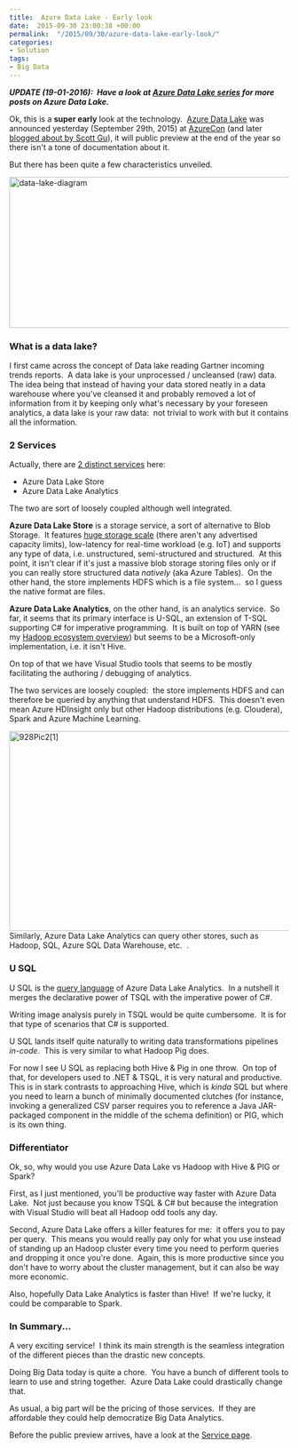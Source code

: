 ```yaml
---
title:  Azure Data Lake - Early look
date:  2015-09-30 23:00:38 +00:00
permalink:  "/2015/09/30/azure-data-lake-early-look/"
categories:
- Solution
tags:
- Big Data
---
```

<em><strong>UPDATE (19-01-2016):  Have a look at <a href="http://vincentlauzon.com/about/azure-data-lake/">Azure Data Lake series</a> for more posts on Azure Data Lake.</strong></em>

Ok, this is a <strong>super early</strong> look at the technology.  <a href="https://azure.microsoft.com/en-us/solutions/data-lake/" target="_blank">Azure Data Lake</a> was announced yesterday (September 29th, 2015) at <a href="https://azure.microsoft.com/en-us/azurecon/" target="_blank">AzureCon</a> (and later <a href="http://weblogs.asp.net/scottgu/announcing-general-availability-of-hdinsight-on-linux-new-data-lake-services-and-language" target="_blank">blogged about by Scott Gu</a>), it will public preview at the end of the year so there isn't a tone of documentation about it.

But there has been quite a few characteristics unveiled.

<a href="https://vincentlauzon.files.wordpress.com/2015/09/data-lake-diagram.png"><img class="size-full wp-image-1303 aligncenter" src="https://vincentlauzon.files.wordpress.com/2015/09/data-lake-diagram.png" alt="data-lake-diagram" width="700" height="272" /></a>
<h3>What is a data lake?</h3>
I first came across the concept of Data lake reading Gartner incoming trends reports.  A data lake is your unprocessed / uncleansed (raw) data.  The idea being that instead of having your data stored neatly in a data warehouse where you've cleansed it and probably removed a lot of information from it by keeping only what's necessary by your foreseen analytics, a data lake is your raw data:  not trivial to work with but it contains all the information.
<h3>2 Services</h3>
Actually, there are <a href="http://blogs.technet.com/b/dataplatforminsider/archive/2015/09/28/microsoft-expands-azure-data-lake-to-unleash-big-data-productivity.aspx" target="_blank">2 distinct services</a> here:
<ul>
	<li>Azure Data Lake Store</li>
	<li>Azure Data Lake Analytics</li>
</ul>
The two are sort of loosely coupled although well integrated.

<strong>Azure Data Lake Store</strong> is a storage service, a sort of alternative to Blob Storage.  It features <span style="text-decoration:underline;">huge storage scale</span> (there aren't any advertised capacity limits), low-latency for real-time workload (e.g. IoT) and supports any type of data, i.e. unstructured, semi-structured and structured.  At this point, it isn't clear if it's just a massive blob storage storing files only or if you can really store structured data <em>natively</em> (aka Azure Tables).  On the other hand, the store implements HDFS which is a file system...  so I guess the native format are files.

<strong>Azure Data Lake Analytics</strong>, on the other hand, is an analytics service.  So far, it seems that its primary interface is U-SQL, an extension of T-SQL supporting C# for imperative programming.  It is built on top of YARN (see my <a href="http://vincentlauzon.com/2015/09/20/hadoop-ecosystem-overview/">Hadoop ecosystem overview</a>) but seems to be a Microsoft-only implementation, i.e. it isn't Hive.

On top of that we have Visual Studio tools that seems to be mostly facilitating the authoring / debugging of analytics.

The two services are loosely coupled:  the store implements HDFS and can therefore be queried by anything that understand HDFS.  This doesn't even mean Azure HDInsight only but other Hadoop distributions (e.g. Cloudera),  Spark and Azure Machine Learning.

<a href="https://vincentlauzon.files.wordpress.com/2015/09/928pic21.png"><img class="size-full wp-image-1301 aligncenter" src="https://vincentlauzon.files.wordpress.com/2015/09/928pic21.png" alt="928Pic2[1]" width="640" height="360" /></a>Similarly, Azure Data Lake Analytics can query other stores, such as Hadoop, SQL, Azure SQL Data Warehouse, etc.  .
<h3>U SQL</h3>
U SQL is the <a href="http://blogs.msdn.com/b/visualstudio/archive/2015/09/28/introducing-u-sql.aspx" target="_blank">query language</a> of Azure Data Lake Analytics.  In a nutshell it merges the declarative power of TSQL with the imperative power of C#.

Writing image analysis purely in TSQL would be quite cumbersome.  It is for that type of scenarios that C# is supported.

U SQL lands itself quite naturally to writing data transformations pipelines <em>in-code</em>.  This is very similar to what Hadoop Pig does.

For now I see U SQL as replacing both Hive &amp; Pig in one throw.  On top of that, for developers used to .NET &amp; TSQL, it is very natural and productive.  This is in stark contrasts to approaching Hive, which is <em>kinda</em> SQL but where you need to learn a bunch of minimally documented clutches (for instance, invoking a generalized CSV parser requires you to reference a Java JAR-packaged component in the middle of the schema definition) or PIG, which is its own thing.
<h3>Differentiator</h3>
Ok, so, why would you use Azure Data Lake vs Hadoop with Hive &amp; PIG or Spark?

First, as I just mentioned, you'll be productive way faster with Azure Data Lake.  Not just because you know TSQL &amp; C# but because the integration with Visual Studio will beat all Hadoop odd tools any day.

Second, Azure Data Lake offers a killer features for me:  it offers you to pay per query.  This means you would really pay only for what you use instead of standing up an Hadoop cluster every time you need to perform queries and dropping it once you're done.  Again, this is more productive since you don't have to worry about the cluster management, but it can also be way more economic.

Also, hopefully Data Lake Analytics is faster than Hive!  If we're lucky, it could be comparable to Spark.
<h3>In Summary...</h3>
A very exciting service!  I think its main strength is the seamless integration of the different pieces than the drastic new concepts.

Doing Big Data today is quite a chore.  You have a bunch of different tools to learn to use and string together.  Azure Data Lake could drastically change that.

As usual, a big part will be the pricing of those services.  If they are affordable they could help democratize Big Data Analytics.

Before the public preview arrives, have a look at the <a href="https://azure.microsoft.com/en-us/solutions/data-lake/" target="_blank">Service page</a>.